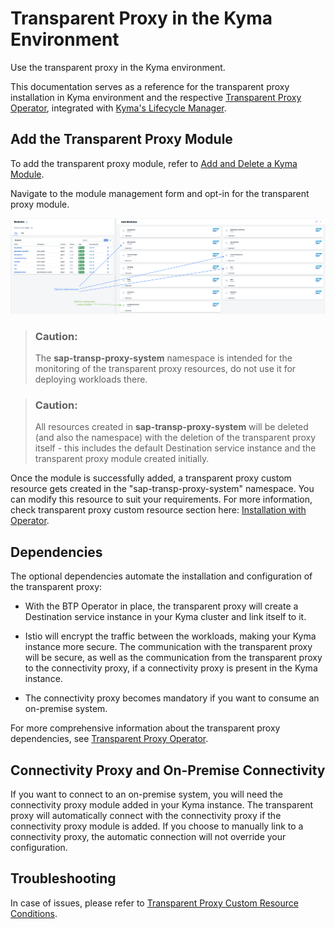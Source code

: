 <!-- loio1700cfe070704d2e80aa76de1033a6c4 -->

# Transparent Proxy in the Kyma Environment

Use the transparent proxy in the Kyma environment.

This documentation serves as a reference for the transparent proxy installation in Kyma environment and the respective [Transparent Proxy Operator](transparent-proxy-operator-2d826aa.md), integrated with [Kyma's Lifecycle Manager](https://github.com/kyma-project/lifecycle-manager).



<a name="loio1700cfe070704d2e80aa76de1033a6c4__section_tpm_wxc_zxb"/>

## Add the Transparent Proxy Module

To add the transparent proxy module, refer to [Add and Delete a Kyma Module](https://help.sap.com/docs/btp/sap-business-technology-platform/enable-and-disable-kyma-module?version=Cloud#loio1b548e9ad4744b978b8b595288b0cb5c).

Navigate to the module management form and opt-in for the transparent proxy module.

![](images/CS_TP_Kyma_185bb6f.png)

> ### Caution:  
> The **sap-transp-proxy-system** namespace is intended for the monitoring of the transparent proxy resources, do not use it for deploying workloads there.

> ### Caution:  
> All resources created in **sap-transp-proxy-system** will be deleted \(and also the namespace\) with the deletion of the transparent proxy itself - this includes the default Destination service instance and the transparent proxy module created initially.

Once the module is successfully added, a transparent proxy custom resource gets created in the "sap-transp-proxy-system" namespace. You can modify this resource to suit your requirements. For more information, check transparent proxy custom resource section here: [Installation with Operator](installation-with-operator-8f5dd89.md).



<a name="loio1700cfe070704d2e80aa76de1033a6c4__section_zk4_4gm_zyb"/>

## Dependencies

The optional dependencies automate the installation and configuration of the transparent proxy:

-   With the BTP Operator in place, the transparent proxy will create a Destination service instance in your Kyma cluster and link itself to it.

-   Istio will encrypt the traffic between the workloads, making your Kyma instance more secure. The communication with the transparent proxy will be secure, as well as the communication from the transparent proxy to the connectivity proxy, if a connectivity proxy is present in the Kyma instance.

-   The connectivity proxy becomes mandatory if you want to consume an on-premise system.

For more comprehensive information about the transparent proxy dependencies, see [Transparent Proxy Operator](transparent-proxy-operator-2d826aa.md).



<a name="loio1700cfe070704d2e80aa76de1033a6c4__section_wzh_2kf_3cc"/>

## Connectivity Proxy and On-Premise Connectivity

If you want to connect to an on-premise system, you will need the connectivity proxy module added in your Kyma instance. The transparent proxy will automatically connect with the connectivity proxy if the connectivity proxy module is added. If you choose to manually link to a connectivity proxy, the automatic connection will not override your configuration.



<a name="loio1700cfe070704d2e80aa76de1033a6c4__TransparentProxyinKymaenvironment-Encryptionbetweenmicro-components"/>

## Troubleshooting

In case of issues, please refer to [Transparent Proxy Custom Resource Conditions](transparent-proxy-custom-resource-conditions-d75e31e.md).

